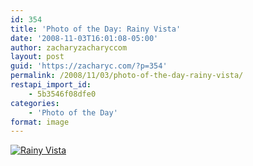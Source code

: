 ```yaml
---
id: 354
title: 'Photo of the Day: Rainy Vista'
date: '2008-11-03T16:01:08-05:00'
author: zacharyzacharyccom
layout: post
guid: 'https://zacharyc.com/?p=354'
permalink: /2008/11/03/photo-of-the-day-rainy-vista/
restapi_import_id:
    - 5b3546f08dfe0
categories:
    - 'Photo of the Day'
format: image
---
```


[![](https://i0.wp.com/zacharyc.smugmug.com/photos/409052155_RbF7N-M.jpg?resize=600%2C396 "Rainy Vista")](https://i0.wp.com/zacharyc.smugmug.com/photos/409052155_RbF7N-L.jpg)